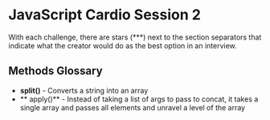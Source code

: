 # JavaScript Cardio Session 2

With each challenge, there are stars (\*\*\*) next to the section separators that indicate what the creator would do as the best option in an interview.

## Methods Glossary

- **split()** - Converts a string into an array
- ** apply()** - Instead of taking a list of args to pass to concat, it takes a single array and passes all elements and unravel a level of the array
